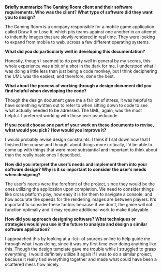<b>Briefly summarize The Gaming Room client and their software requirements. Who was the client? What type of software did they want you to design?</b><p>
The Gaming Room is a company responsible for a mobile game application called Draw It or Lose It, which pits teams against one another in an attempt to indentify images that are slowly rendered in real time. They were looking to expand from mobile to web, across a few different operating systems.
<p></p>

<b>What did you do particularly well in developing this documentation?</b><p>
Honestly, though I seemed to do pretty well in general by my scores, this whole experience was a bit of a shot in the dark for me. I understood what I was doing a little less than just being a code monkey, but I think deciphering the UML was the easiest, and therefore, done the best.
<p></p>

<b>What about the process of working through a design document did you find helpful when developing the code?</b><p>
Though the design document gave me a fair bit of stress, it was helpful to have something written out to refer to when sitting down to code to see what actually needed to be adressed. The UML, again, was the most helpful. I preferred working with those over psuedocode.
<p></p>

<b>If you could choose one part of your work on these documents to revise, what would you pick? How would you improve it?</b><p>
I would probably revise design constraints. I think if I sat down now that I finished the course and thought about things more critically, I'd be able to come up with things that were more substantial and important to think about than the really basic ones I described. 
<p></p>

<b>How did you interpret the user’s needs and implement them into your software design? Why is it so important to consider the user’s needs when designing?</b><p>
The user's needs were the forefront of the project, since they would be the ones utilizing the application upon completion. We need to consider things like cross platform play, how easy it is for them to navigate a console, and how accurate the speeds for the rendering images are between players. It's important to consider these factors because if we don't, the game will not function optimally and it may require additional work to make it playable.
<p></p>

<b>How did you approach designing software? What techniques or strategies would you use in the future to analyze and design a similar software application?</b><p>
I approached this by looking at a -lot- of sources online to help guide me through what I was doing, since it was my first time ever doing anything like this. Though the design template gave me trouble while I struggled to grasp everything, I would definitely utilize it again if I was to do a similar project, because it really tied everything together and made what could have been a scattered mess flow nicely.
